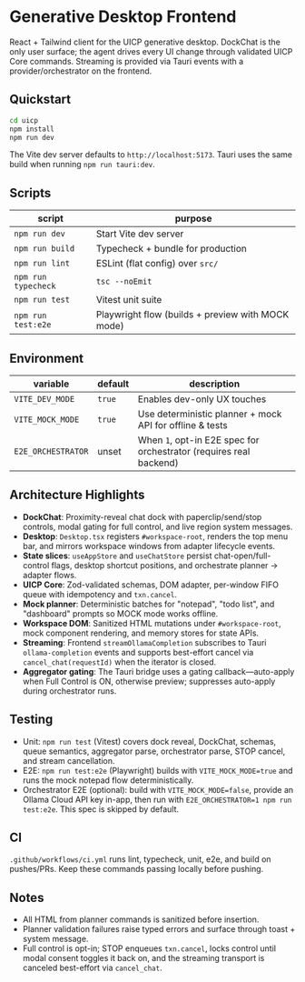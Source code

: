﻿# Generative Desktop Frontend

React + Tailwind client for the UICP generative desktop. DockChat is the only user surface; the agent drives every UI change through validated UICP Core commands. Streaming is provided via Tauri events with a provider/orchestrator on the frontend.

## Quickstart

```bash
cd uicp
npm install
npm run dev
```

The Vite dev server defaults to `http://localhost:5173`. Tauri uses the same build when running `npm run tauri:dev`.

## Scripts

| script | purpose |
| --- | --- |
| `npm run dev` | Start Vite dev server |
| `npm run build` | Typecheck + bundle for production |
| `npm run lint` | ESLint (flat config) over `src/` |
| `npm run typecheck` | `tsc --noEmit` |
| `npm run test` | Vitest unit suite |
| `npm run test:e2e` | Playwright flow (builds + preview with MOCK mode) |

## Environment

| variable | default | description |
| --- | --- | --- |
| `VITE_DEV_MODE` | `true` | Enables dev-only UX touches |
| `VITE_MOCK_MODE` | `true` | Use deterministic planner + mock API for offline & tests |
| `E2E_ORCHESTRATOR` | unset | When `1`, opt-in E2E spec for orchestrator (requires real backend) |

## Architecture Highlights

- **DockChat**: Proximity-reveal chat dock with paperclip/send/stop controls, modal gating for full control, and live region system messages.
- **Desktop**: `Desktop.tsx` registers `#workspace-root`, renders the top menu bar, and mirrors workspace windows from adapter lifecycle events.
- **State slices**: `useAppStore` and `useChatStore` persist chat-open/full-control flags, desktop shortcut positions, and orchestrate planner → adapter flows.
- **UICP Core**: Zod-validated schemas, DOM adapter, per-window FIFO queue with idempotency and `txn.cancel`.
- **Mock planner**: Deterministic batches for "notepad", "todo list", and "dashboard" prompts so MOCK mode works offline.
- **Workspace DOM**: Sanitized HTML mutations under `#workspace-root`, mock component rendering, and memory stores for state APIs.
- **Streaming**: Frontend `streamOllamaCompletion` subscribes to Tauri `ollama-completion` events and supports best-effort cancel via `cancel_chat(requestId)` when the iterator is closed.
- **Aggregator gating**: The Tauri bridge uses a gating callback—auto-apply when Full Control is ON, otherwise preview; suppresses auto-apply during orchestrator runs.

## Testing

- Unit: `npm run test` (Vitest) covers dock reveal, DockChat, schemas, queue semantics, aggregator parse, orchestrator parse, STOP cancel, and stream cancellation.
- E2E: `npm run test:e2e` (Playwright) builds with `VITE_MOCK_MODE=true` and runs the mock notepad flow deterministically.
- Orchestrator E2E (optional): build with `VITE_MOCK_MODE=false`, provide an Ollama Cloud API key in-app, then run with `E2E_ORCHESTRATOR=1 npm run test:e2e`. This spec is skipped by default.

## CI

`.github/workflows/ci.yml` runs lint, typecheck, unit, e2e, and build on pushes/PRs. Keep these commands passing locally before pushing.

## Notes

- All HTML from planner commands is sanitized before insertion.
- Planner validation failures raise typed errors and surface through toast + system message.
- Full control is opt-in; STOP enqueues `txn.cancel`, locks control until modal consent toggles it back on, and the streaming transport is canceled best-effort via `cancel_chat`.
